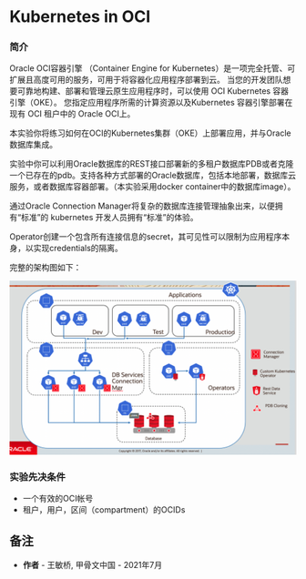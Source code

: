 # Kubernetes in OCI #

### 简介

Oracle OCI容器引擎 （Container Engine for Kubernetes）是一项完全托管、可扩展且高度可用的服务，可用于将容器化应用程序部署到云。 当您的开发团队想要可靠地构建、部署和管理云原生应用程序时，可以使用 OCI Kubernetes 容器引擎（OKE）。 您指定应用程序所需的计算资源以及Kubernetes 容器引擎部署在现有 OCI 租户中的 Oracle OCI上。

本实验你将练习如何在OCI的Kubernetes集群（OKE）上部署应用，并与Oracle数据库集成。

实验中你可以利用Oracle数据库的REST接口部署新的多租户数据库PDB或者克隆一个已存在的pdb。支持各种方式部署的Oracle数据库，包括本地部署，数据库云服务，或者数据库容器部署。（本实验采用docker container中的数据库image）。

通过Oracle Connection Manager将复杂的数据库连接管理抽象出来，以便拥有“标准”的 kubernetes 开发人员拥有“标准”的体验。

Operator创建一个包含所有连接信息的secret，其可见性可以限制为应用程序本身，以实现credentials的隔离。

完整的架构图如下：

![](images/image-20210714150944389.png)

### 实验先决条件

- 一个有效的OCI帐号
- 租户，用户，区间（compartment）的OCIDs 



## 备注

- **作者** - 王敏桥, 甲骨文中国 - 2021年7月

